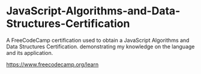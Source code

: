 # JavaScript-Algorithms-and-Data-Structures-Certification
A FreeCodeCamp certification used to obtain a JavaScript Algorithms and Data Structures Certification. demonstrating my knowledge on the language and its application. 

https://www.freecodecamp.org/learn
